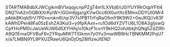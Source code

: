 $START$MABdbXJWCgikmBV1xqqycnpPZgT4m1LXVbj6/iJ0iYUYIRrOqpYFtt4DN2TnA2nOQBiXXrKylW+/GGm6jga/gXVwOcc6lX0urtXcEMmxDDYUlGMr4pAbk8KiqId1rV7P0vxrokn6Uqr3V7s1PB1TrFqRaO5mY9K9W2+0wJKQ//v83FkAWhDPei48Fa05zEshZA3KuI3+y9fpKAxn+ru1Od6dYZVTU6L1O8A3gIjswQCpYHoPM0cJwUeWJW6d5XYHihj/o10kzF1cvnY9kHQ2ofutbkjhQNg5ZdZlRhA8Ql1EmaOFVBuF6v2YRquMW7TlGkmn7y0Yu3mwWB8HcTBNKMM2PqU7x/a7LMBN9YL9PXUZRawU6QnDjOq28lfIzwJf$END$